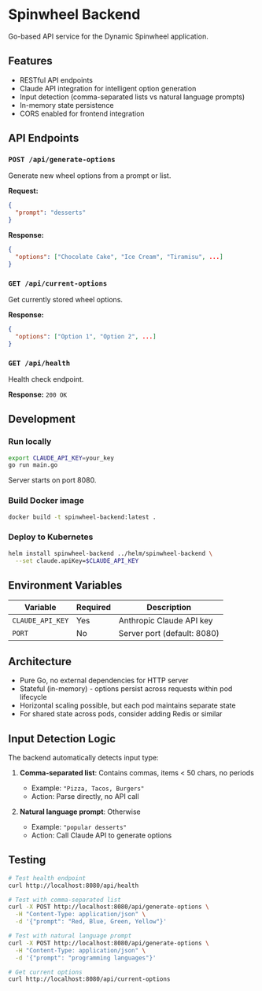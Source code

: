 # Spinwheel Backend

Go-based API service for the Dynamic Spinwheel application.

## Features

- RESTful API endpoints
- Claude API integration for intelligent option generation
- Input detection (comma-separated lists vs natural language prompts)
- In-memory state persistence
- CORS enabled for frontend integration

## API Endpoints

### `POST /api/generate-options`
Generate new wheel options from a prompt or list.

**Request:**
```json
{
  "prompt": "desserts"
}
```

**Response:**
```json
{
  "options": ["Chocolate Cake", "Ice Cream", "Tiramisu", ...]
}
```

### `GET /api/current-options`
Get currently stored wheel options.

**Response:**
```json
{
  "options": ["Option 1", "Option 2", ...]
}
```

### `GET /api/health`
Health check endpoint.

**Response:** `200 OK`

## Development

### Run locally

```bash
export CLAUDE_API_KEY=your_key
go run main.go
```

Server starts on port 8080.

### Build Docker image

```bash
docker build -t spinwheel-backend:latest .
```

### Deploy to Kubernetes

```bash
helm install spinwheel-backend ../helm/spinwheel-backend \
  --set claude.apiKey=$CLAUDE_API_KEY
```

## Environment Variables

| Variable | Required | Description |
|----------|----------|-------------|
| `CLAUDE_API_KEY` | Yes | Anthropic Claude API key |
| `PORT` | No | Server port (default: 8080) |

## Architecture

- Pure Go, no external dependencies for HTTP server
- Stateful (in-memory) - options persist across requests within pod lifecycle
- Horizontal scaling possible, but each pod maintains separate state
- For shared state across pods, consider adding Redis or similar

## Input Detection Logic

The backend automatically detects input type:

1. **Comma-separated list**: Contains commas, items < 50 chars, no periods
   - Example: `"Pizza, Tacos, Burgers"`
   - Action: Parse directly, no API call

2. **Natural language prompt**: Otherwise
   - Example: `"popular desserts"`
   - Action: Call Claude API to generate options

## Testing

```bash
# Test health endpoint
curl http://localhost:8080/api/health

# Test with comma-separated list
curl -X POST http://localhost:8080/api/generate-options \
  -H "Content-Type: application/json" \
  -d '{"prompt": "Red, Blue, Green, Yellow"}'

# Test with natural language prompt
curl -X POST http://localhost:8080/api/generate-options \
  -H "Content-Type: application/json" \
  -d '{"prompt": "programming languages"}'

# Get current options
curl http://localhost:8080/api/current-options
```
